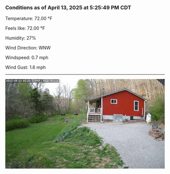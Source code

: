 ### Conditions as of April 13, 2025 at 5:25:49 PM CDT 

Temperature: 72.00 &deg;F

Feels like: 72.00 &deg;F

Humidity: 27%

Wind Direction: WNW

Windspeed: 0.7 mph

Wind Gust: 1.6 mph

---

<img src="./images/latest.jpeg"/>

